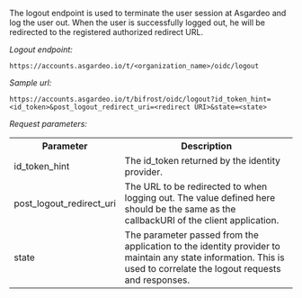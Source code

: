 The logout endpoint is used to terminate the user session at Asgardeo and log the user out. When the user is
successfully logged out, he will be redirected to the registered authorized redirect URL.

_Logout endpoint:_

`https://accounts.asgardeo.io/t/<organization_name>/oidc/logout`

_Sample url:_

```
https://accounts.asgardeo.io/t/bifrost/oidc/logout?id_token_hint=<id_token>&post_logout_redirect_uri=<redirect URI>&state=<state>
```

_Request parameters:_

<table>
  <tr>
    <th>Parameter</th>
    <th>Description</th> 
  </tr>
  <tr>
    <td>id_token_hint<Badge text="Mandatory" type="mandatory"/></td>
    <td>The id_token returned by the identity provider.</td>
  </tr>
  <tr>
    <td>post_logout_redirect_uri<Badge text="Mandatory" type="mandatory"/></td>
    <td>The URL to be redirected to when logging out. The value defined here should be the same as the callbackURI of the client application.</td>
  </tr>
  <tr>
    <td>state</td>
    <td>The parameter passed from the application to the identity provider to maintain any state information. This is used to correlate the logout requests and responses.</td>
  </tr>
</table>